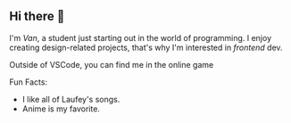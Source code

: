## Hi there 👀

I'm _Van_, a student just starting out in the world of programming.
I enjoy creating design-related projects, that's why I'm interested in _frontend_ dev.

Outside of VSCode, you can find me in the online game

Fun Facts:
- I like all of Laufey's songs.
- Anime is my favorite.

